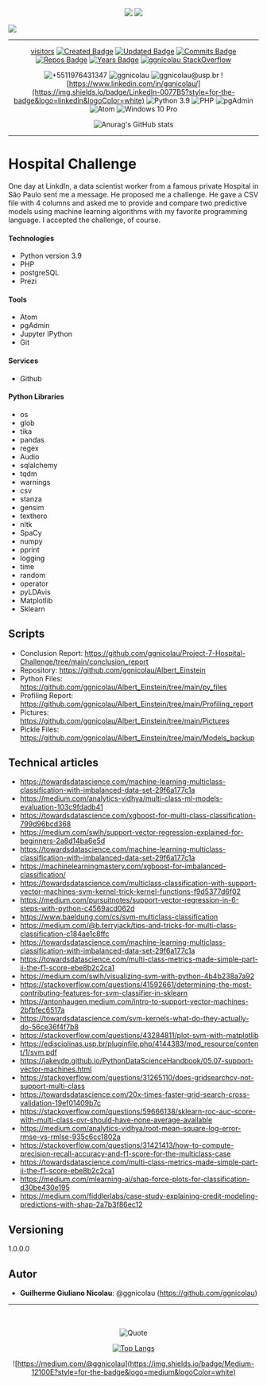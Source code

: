 <div align="center">
<img src="https://coursereport-production.imgix.net/uploads/school/logo/84/original/logo-ironhack-blue.png?w=200&h=200&dpr=1&q=75">
<img src="https://encrypted-tbn0.gstatic.com/images?q=tbn:ANd9GcTx0OPgRAs3027QxPjMtXI-1UtLxObz5x6rpvb5bVfEASQJ19fs9Bi14CLOOwwhtJoYXw&usqp=CAU">
</div>


<div align="left">

[![](https://readme-typing-svg.herokuapp.com/)](https://git.io/typing-svg)
</div>
<!--GITHUB_ACTIVITY:{"rows": 5}-->

---

<div align="center">

[visitors](https://visitor-badge.glitch.me/badge?page_id=ggnicolau.visitor-badge)
[![Created Badge](https://badges.pufler.dev/created/ggnicolau/Project-7-Hospital-Challenge)](https://badges.pufler.dev)
[![Updated Badge](https://badges.pufler.dev/updated/ggnicolau/Project-7-Hospital-Challenge)](https://badges.pufler.dev)
[![Commits Badge](https://badges.pufler.dev/commits/monthly/ggnicolau)](https://badges.pufler.dev)
[![Repos Badge](https://badges.pufler.dev/repos/ggnicolau)](https://badges.pufler.dev)
[![Years Badge](https://badges.pufler.dev/years/ggnicolau)](https://badges.pufler.dev)
[![ggnicolau StackOverflow](https://stackoverflow-badge.vercel.app/?userID=15673147)](https://stackoverflow.com/users/15673147/ggnicolau)

![+5511976431347](https://img.shields.io/badge/WhatsApp-25D366?style=for-the-badge&logo=whatsapp&logoColor=white)
![ggnicolau](https://img.shields.io/badge/Slack-4A154B?style=for-the-badge&logo=slack&logoColor=white)
![ggnicolau@usp.br](https://img.shields.io/badge/Gmail-D14836?style=for-the-badge&logo=gmail&logoColor=white)
![https://www.linkedin.com/in/ggnicolau/](https://img.shields.io/badge/LinkedIn-0077B5?style=for-the-badge&logo=linkedin&logoColor=white)
![Python 3.9](https://img.shields.io/badge/Python-3776AB?style=for-the-badge&logo=python&logoColor=white)
![PHP](https://img.shields.io/badge/PHP-777BB4?style=for-the-badge&logo=php&logoColor=white)
![pgAdmin](https://img.shields.io/badge/PostgreSQL-316192?style=for-the-badge&logo=postgresql&logoColor=white)
![Atom](https://img.shields.io/badge/Atom-66595C?style=for-the-badge&logo=Atom&logoColor=white)
![Windows 10 Pro](https://img.shields.io/badge/Windows-0078D6?style=for-the-badge&logo=windows&logoColor=white)

![Anurag's GitHub stats](https://github-readme-stats.vercel.app/api?username=ggnicolau&show_icons=true&theme=darcula)
</div>
<!--GITHUB_ACTIVITY:{"rows": 5}-->

---

<div align="left">
<div class=''text-justify''>

# Hospital Challenge
One day at LinkdIn, a data scientist worker from a famous private Hospital in São Paulo sent me a message. He proposed me a challenge. He gave a CSV file with 4 columns and asked me to provide and compare two predictive models using machine learning algorithms with my favorite programming language. I accepted the challenge, of course.

#### Technologies
* Python version  3.9
* PHP
* postgreSQL
* Prezi

#### Tools
* Atom
* pgAdmin
* Jupyter IPython
* Git

#### Services
* Github

#### Python Libraries
* os
* glob
* tika
* pandas
* regex
* Audio
* sqlalchemy
* tqdm
* warnings
* csv
* stanza
* gensim
* texthero
* nltk
* SpaCy
* numpy
* pprint
* logging
* time
* random
* operator
* pyLDAvis
* Matplotlib
* Sklearn


## Scripts
* Conclusion Report: https://github.com/ggnicolau/Project-7-Hospital-Challenge/tree/main/conclusion_report
* Repository: https://github.com/ggnicolau/Albert_Einstein
* Python Files: https://github.com/ggnicolau/Albert_Einstein/tree/main/py_files
* Profiling Report:  https://github.com/ggnicolau/Albert_Einstein/tree/main/Profiling_report
* Pictures: https://github.com/ggnicolau/Albert_Einstein/tree/main/Pictures
* Pickle Files: https://github.com/ggnicolau/Albert_Einstein/tree/main/Models_backup


## Technical articles

* https://towardsdatascience.com/machine-learning-multiclass-classification-with-imbalanced-data-set-29f6a177c1a
* https://medium.com/analytics-vidhya/multi-class-ml-models-evaluation-103c9fdadb41
* https://towardsdatascience.com/xgboost-for-multi-class-classification-799d96bcd368
* https://medium.com/swlh/support-vector-regression-explained-for-beginners-2a8d14ba6e5d
* https://towardsdatascience.com/machine-learning-multiclass-classification-with-imbalanced-data-set-29f6a177c1a
* https://machinelearningmastery.com/xgboost-for-imbalanced-classification/
* https://towardsdatascience.com/multiclass-classification-with-support-vector-machines-svm-kernel-trick-kernel-functions-f9d5377d6f02
* https://medium.com/pursuitnotes/support-vector-regression-in-6-steps-with-python-c4569acd062d
* https://www.baeldung.com/cs/svm-multiclass-classification
* https://medium.com/@b.terryjack/tips-and-tricks-for-multi-class-classification-c184ae1c8ffc
* https://towardsdatascience.com/machine-learning-multiclass-classification-with-imbalanced-data-set-29f6a177c1a
* https://towardsdatascience.com/multi-class-metrics-made-simple-part-ii-the-f1-score-ebe8b2c2ca1
* https://medium.com/swlh/visualizing-svm-with-python-4b4b238a7a92
* https://stackoverflow.com/questions/41592661/determining-the-most-contributing-features-for-svm-classifier-in-sklearn
* https://antonhaugen.medium.com/intro-to-support-vector-machines-2bfbfec6517a
* https://towardsdatascience.com/svm-kernels-what-do-they-actually-do-56ce36f4f7b8
* https://stackoverflow.com/questions/43284811/plot-svm-with-matplotlib
* https://edisciplinas.usp.br/pluginfile.php/4144383/mod_resource/content/1/svm.pdf
* https://jakevdp.github.io/PythonDataScienceHandbook/05.07-support-vector-machines.html
* https://stackoverflow.com/questions/31265110/does-gridsearchcv-not-support-multi-class
* https://towardsdatascience.com/20x-times-faster-grid-search-cross-validation-19ef01409b7c
* https://stackoverflow.com/questions/59666138/sklearn-roc-auc-score-with-multi-class-ovr-should-have-none-average-available
* https://medium.com/analytics-vidhya/root-mean-square-log-error-rmse-vs-rmlse-935c6cc1802a
* https://stackoverflow.com/questions/31421413/how-to-compute-precision-recall-accuracy-and-f1-score-for-the-multiclass-case
* https://towardsdatascience.com/multi-class-metrics-made-simple-part-ii-the-f1-score-ebe8b2c2ca1
* https://medium.com/mlearning-ai/shap-force-plots-for-classification-d30be430e195
* https://medium.com/fiddlerlabs/case-study-explaining-credit-modeling-predictions-with-shap-2a7b3f86ec12


## Versioning

1.0.0.0

## Autor

* **Guilherme Giuliano Nicolau**: @ggnicolau (https://github.com/ggnicolau)

</div>

<!--GITHUB_ACTIVITY:{"rows": 5}-->

---

<div align="center">

<br/><br/>
![Quote](https://github-readme-quotes.herokuapp.com/quote?theme=dark&animation=grow_out_in)

[![Top Langs](https://github-readme-stats.vercel.app/api/top-langs/?username=ggnicolau&layout=compact)](https://github.com/anuraghazra/github-readme-stats)

![https://medium.com/@ggnicolau](https://img.shields.io/badge/Medium-12100E?style=for-the-badge&logo=medium&logoColor=white)


</div>
